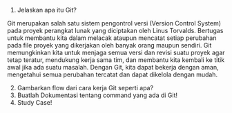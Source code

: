 1. Jelaskan apa itu Git?

Git merupakan salah satu sistem pengontrol versi (Version Control System) pada proyek perangkat lunak yang diciptakan oleh Linus Torvalds. Bertugas untuk membantu kita dalam melacak ataupun mencatat setiap perubahan pada file proyek yang dikerjakan oleh banyak orang maupun sendiri.
Git memungkinkan kita untuk menjaga semua versi dan revisi suatu proyek agar tetap teratur, mendukung kerja sama tim, dan membantu kita kembali ke titik awal jika ada suatu masalah. Dengan Git, kita dapat bekerja dengan aman, mengetahui semua perubahan tercatat dan dapat dikelola dengan mudah.


2. Gambarkan flow dari cara kerja Git seperti apa?
3. Buatlah Dokumentasi tentang command yang ada di Git!
4. Study Case!
